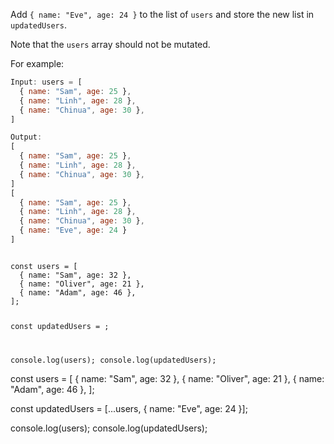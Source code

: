 Add `{ name: "Eve", age: 24 }`
to the list of `users`
and
store the new list in `updatedUsers`.

Note that the `users` array
should not be mutated.

For example:
```js
Input: users = [
  { name: "Sam", age: 25 },
  { name: "Linh", age: 28 },
  { name: "Chinua", age: 30 },
]

Output:
[
  { name: "Sam", age: 25 },
  { name: "Linh", age: 28 },
  { name: "Chinua", age: 30 },
]
[
  { name: "Sam", age: 25 },
  { name: "Linh", age: 28 },
  { name: "Chinua", age: 30 },
  { name: "Eve", age: 24 }
]
```

<codeblock type="exercise" language="javascript" testMode="fixedInput">
<code>
const users = [
  { name: "Sam", age: 32 },
  { name: "Oliver", age: 21 },
  { name: "Adam", age: 46 },
];

const updatedUsers = ;

console.log(users);
console.log(updatedUsers);
</code>

<solution>
const users = [
  { name: "Sam", age: 32 },
  { name: "Oliver", age: 21 },
  { name: "Adam", age: 46 },
];

const updatedUsers = [...users, { name: "Eve", age: 24 }];

console.log(users);
console.log(updatedUsers);
</solution>
</codeblock>
